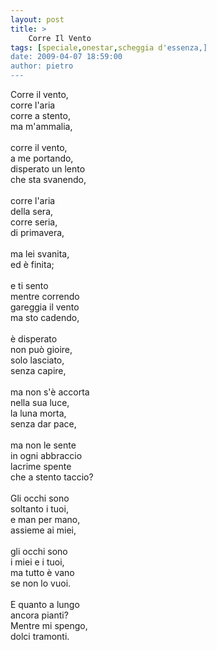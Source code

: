 ```yaml
---
layout: post
title: >
    Corre Il Vento
tags: [speciale,onestar,scheggia d'essenza,]
date: 2009-04-07 18:59:00
author: pietro
---
```

Corre il vento,<br/>corre l'aria<br/>corre a stento,<br/>ma m'ammalia,<br/><br/>corre il vento,<br/>a me portando,<br/>disperato un lento<br/>che sta svanendo,<br/><br/>corre l'aria<br/>della sera,<br/>corre seria,<br/>di primavera,<br/><br/>ma lei svanita,<br/>ed è finita;<br/><br/>e ti sento<br/>mentre correndo<br/>gareggia il vento<br/>ma sto cadendo,<br/><br/>è disperato<br/>non può gioire,<br/>solo lasciato,<br/>senza capire,<br/><br/>ma non s'è accorta<br/>nella sua luce,<br/>la luna morta,<br/>senza dar pace,<br/><br/>ma non le sente<br/>in ogni abbraccio<br/>lacrime spente<br/>che a stento taccio?<br/><br/>Gli occhi sono<br/>soltanto i tuoi,<br/>e man per mano,<br/>assieme ai miei,<br/><br/>gli occhi sono<br/>i miei e i tuoi,<br/>ma tutto è vano<br/>se non lo vuoi.<br/><br/>E quanto a lungo<br/>ancora pianti?<br/>Mentre mi spengo,<br/>dolci tramonti.
